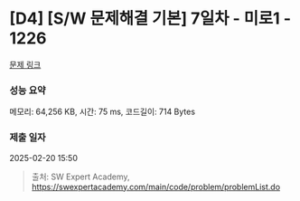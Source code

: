 # [D4] [S/W 문제해결 기본] 7일차 - 미로1 - 1226 

[문제 링크](https://swexpertacademy.com/main/code/problem/problemDetail.do?contestProbId=AV14vXUqAGMCFAYD) 

### 성능 요약

메모리: 64,256 KB, 시간: 75 ms, 코드길이: 714 Bytes

### 제출 일자

2025-02-20 15:50



> 출처: SW Expert Academy, https://swexpertacademy.com/main/code/problem/problemList.do